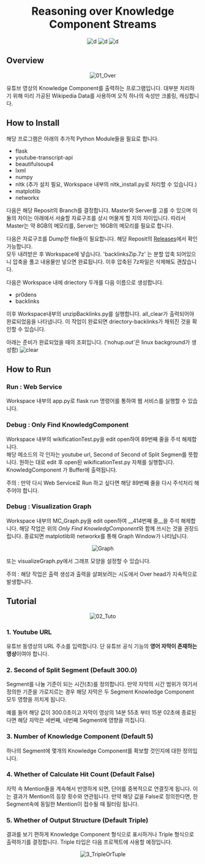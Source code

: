 <div align="center">

<h1>Reasoning over Knowledge Component Streams</h1>

![d](https://img.shields.io/badge/-Python-3776AB?style=flat-square&logo=python&logoColor=FFFFFF) ![d](https://img.shields.io/badge/-Flask-000000?style=flat-square&logo=flask&logoColor=FFFFFF)  ![d](https://img.shields.io/badge/-JS-F7DF1E?style=flat-square&logo=javascript&logoColor=FFFFFF) 

</div>

## Overview

<div align="center">

![01_Over](https://user-images.githubusercontent.com/24387014/184350904-12adecf5-0adb-498d-922d-a8c8da9bf513.gif)

</div>

유튜브 영상의 Knowledge Component를 출력하는 프로그램입니다.
대부분 처리하기 위해 미리 가공된 Wikipedia Data를 사용하며 오직 하나의 속성만 크롤링, 캐싱합니다.

## How to Install

해당 프로그램은 아래의 추가적 Python Module들을 필요로 합니다.

 - flask
 - youtube-transcript-api
 - beautifulsoup4
 - lxml
 - numpy
 - nltk (추가 설치 필요, Workspace 내부의 nltk_install.py로 처리할 수 있습니다.)
 - matplotlib
 - networkx

다음은 해당 Reposit의 Branch를 결정합니다. Master와 Server를 고를 수 있으며 이 둘의 차이는 아래에서 서술할 자료구조를 상시 머물게 할 지의 차이입니다.
따라서 Master는 약 8GB의 메모리를, Server는 16GB의 메모리를 필요로 합니다.

다음은 자료구조를 Dump한 file들이 필요합니다. 해당 Reposit의 [Releases](https://github.com/BonhyeonGu/Reasoning_over_Knowledge_Component_Streams/releases)에서 확인 가능합니다.  
모두 내려받은 후 Workspace에 넣습니다. 'backlinksZip.7z' 는 분할 압축 되어있으니 압축을 풀고 내용물만 넣으면 완료됩니다. 이후 압축된 7z파일은 삭제해도 괜찮습니다.

다음은 Workspace 내에 driectory 두개를 다음 이름으로 생성합니다.

 - pr0dens
 - backlinks

이후 Workspace내부의 unzipBacklinks.py를 실행합니다. all_clear가 출력되어야 완료되었음을 나타냅니다. 이 작업이 완료되면 driectory-backlinks가 채워진 것을 확인할 수 있습니다.

아래는 준비가 완료되었을 때의 조회입니다. ('nohup.out'은 linux background가 생성함)
![clear](https://user-images.githubusercontent.com/24387014/184473483-f47834f2-b9d6-45a7-82db-23885925cdd0.PNG)

## How to Run

### Run : Web Service

Workspace 내부의 app.py로 flask run 명령어를 통하여 웹 서비스를 실행할 수 있습니다.

### Debug : Only Find KnowledgComponent

Workspace 내부의 wikificationTest.py을 edit open하여 89번째 줄을 주석 해제합니다.  
해당 메소드의 각 인자는 youtube url, Second of Second of Split Segmen를 뜻합니다. 원하는 대로 edit 후 open된 wikificationTest.py 자체를 실행합니다.  
KnowledgComponent 가 Buffer에 출력됩니다.

주의 : 만약 다시 Web Service로 Run 하고 싶다면 해당 89번째 줄을 다시 주석처리 해주어야 합니다.

### Debug : Visualization Graph

Workspace 내부의 MC_Graph.py을 edit open하여 __414번째 줄__을 주석 해제합니다. 해당 작업은 위의 *Only Find KnowledgComponent*와 함께 쓰시는 것을 권장드립니다.
종료되면 matplotlib와 networkx를 통해 Graph Window가 나타납니다.

<div align="center">

![Graph](https://user-images.githubusercontent.com/24387014/184474406-7c54a7dd-c561-4a59-aa17-4432bc2ad887.jpeg)

</div>

또는 visualizeGraph.py에서 그래프 모양을 설정할 수 있습니다.

주의 : 해당 작업은 출력 생성과 출력을 살펴보려는 시도에서 Over head가 지속적으로 발생합니다.

## Tutorial

<div align="center">

![02_Tuto](https://user-images.githubusercontent.com/24387014/184350805-697abed0-3e3c-4a21-bea5-7bc2b150685d.png)

</div>

### 1. Youtube URL

유튜브 동영상의 URL 주소를 입력합니다. 단 유튜브 공식 기능의 **영어 자막이 존재하는 영상**이여야 합니다.

### 2. Second of Split Segment  (Default 300.0)

Segment를 나눌 기준이 되는 시간(초)를 정의합니다.
만약 자막의 시간 범위가 여기서 정의한 기준을 가로지르는 경우 해당 자막은 두 Segment Knowledge Component 모두 영향을 끼치게 됩니다.

예를 들어 해당 값이 300.0초이고 자막이 영상의 14분 55초 부터 15분 02초에 종료된다면
해당 자막은 세번째, 네번째 Segment에 영향을 끼칩니다.

### 3. Number of Knowledge Component (Default 5)

하나의 Segment에 몇개의 Knowledge Component를 확보할 것인지에 대한 정의입니다.

### 4. Whether of Calculate Hit Count (Default False)

자막 속 Mention들을 계속해서 반영하게 되면, 단어를 중복적으로 연결짓게 됩니다. 이는 결과가  Mention의 등장 횟수와 연관됩니다.
만약 해당 값을 False로 정의한다면, 한 Segment속에 동일한 Mention이 접수될 때 필터링 됩니다. 

### 5. Whether of Output Structure (Default Triple)

결과를 보기 편하게 Knowledge Component 형식으로 표시하거나 Triple 형식으로 출력하기를 결정합니다.
Triple 타입은 다음 프로젝트에 사용할 예정입니다.

<div align="center">

![3_TripleOrTuple](https://user-images.githubusercontent.com/24387014/184352041-729f6567-39bb-41a8-bda4-c1e31367badb.png)

</div>
